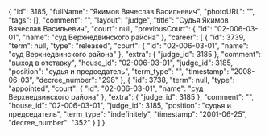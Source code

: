 {
    "id": 3185,
    "fullName": "Якимов Вячеслав Васильевич",
    "photoURL": "",
    "tags": [],
    "comment": "",
    "layout": "judge",
    "title": "Судья Якимов Вячеслав Васильевич",
    "court": null,
    "previousCourt": {
        "id": "02-006-03-01",
        "name": "суд Верхнедвинского района"
    },
    "career": [
        {
            "id": 3739,
            "term": null,
            "type": "released",
            "court": {
                "id": "02-006-03-01",
                "name": "суд Верхнедвинского района"
            },
            "extra": {
                "judge_id": 3185
            },
            "comment": "выход в отставку",
            "house_id": "02-006-03-01",
            "judge_id": 3185,
            "position": "судья и председатель",
            "term_type": "",
            "timestamp": "2008-06-03",
            "decree_number": "298"
        },
        {
            "id": 3738,
            "term": null,
            "type": "appointed",
            "court": {
                "id": "02-006-03-01",
                "name": "суд Верхнедвинского района"
            },
            "extra": {
                "judge_id": 3185
            },
            "comment": "",
            "house_id": "02-006-03-01",
            "judge_id": 3185,
            "position": "судья и председатель",
            "term_type": "indefinitely",
            "timestamp": "2001-06-25",
            "decree_number": "352"
        }
    ]
}